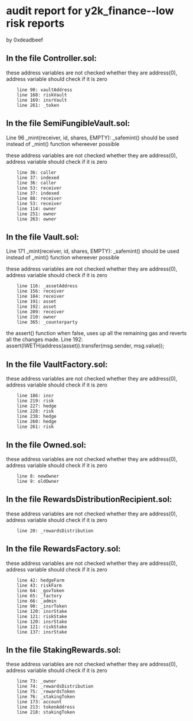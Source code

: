 # audit report for y2k_finance--low risk reports
by 0xdeadbeef

## In the file Controller.sol: 
these address variables are not checked whether they are address(0), address variable should check if it is zero
```
	line 90: vaultAddress
	line 168: riskVault
	line 169: insrVault
	line 261: _token
```
## In the file SemiFungibleVault.sol: 
Line 96	        _mint(receiver, id, shares, EMPTY): 
 _safemint() should be used instead of _mint() function whereever possible

these address variables are not checked whether they are address(0), address variable should check if it is zero
```
	line 36: caller
	line 37: indexed
	line 36: caller
	line 53: receiver
	line 37: indexed
	line 88: receiver
	line 53: receiver
	line 114: owner
	line 251: owner
	line 263: owner
```
## In the file Vault.sol: 
Line 171	        _mint(receiver, id, shares, EMPTY): 
_safemint() should be used instead of _mint() function whereever possible

these address variables are not checked whether they are address(0), address variable should check if it is zero
```
	line 116: _assetAddress
	line 156: receiver
	line 184: receiver
	line 191: asset
	line 192: asset
	line 209: receiver
	line 210: owner
	line 365: _counterparty
```
the assert() function when false, uses up all the remaining gas and reverts all the changes made.
Line 192:	        assert(IWETH(address(asset)).transfer(msg.sender, msg.value));



## In the file VaultFactory.sol: 
these address variables are not checked whether they are address(0), address variable should check if it is zero
```
	line 186: insr
	line 219: risk
	line 227: hedge
	line 228: risk
	line 238: hedge
	line 260: hedge
	line 261: risk
```

## In the file Owned.sol: 
these address variables are not checked whether they are address(0), address variable should check if it is zero
```
	line 8: newOwner
	line 9: oldOwner
```

## In the file RewardsDistributionRecipient.sol: 
these address variables are not checked whether they are address(0), address variable should check if it is zero
```
	line 20: _rewardsDistribution
```

## In the file RewardsFactory.sol: 
these address variables are not checked whether they are address(0), address variable should check if it is zero
```
	line 42: hedgeFarm
	line 43: riskFarm
	line 64: _govToken
	line 65: _factory
	line 66: _admin
	line 90: _insrToken
	line 120: insrStake
	line 121: riskStake
	line 120: insrStake
	line 121: riskStake
	line 137: insrStake
```

## In the file StakingRewards.sol: 
these address variables are not checked whether they are address(0), address variable should check if it is zero
```
	line 73: _owner
	line 74: _rewardsDistribution
	line 75: _rewardsToken
	line 76: _stakingToken
	line 173: account
	line 213: tokenAddress
	line 218: stakingToken
```